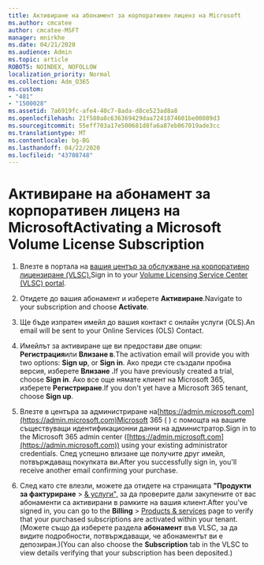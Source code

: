 ```yaml
---
title: Активиране на абонамент за корпоративен лиценз на Microsoft
ms.author: cmcatee
author: cmcatee-MSFT
manager: mnirkhe
ms.date: 04/21/2020
ms.audience: Admin
ms.topic: article
ROBOTS: NOINDEX, NOFOLLOW
localization_priority: Normal
ms.collection: Adm_O365
ms.custom:
- "481"
- "1500028"
ms.assetid: 7a6919fc-afe4-40c7-8ada-d8ce523ad8a8
ms.openlocfilehash: 21f580a8c636369429daa7241874601be00089d3
ms.sourcegitcommit: 55eff703a17e500681d8fa6a87eb067019ade3cc
ms.translationtype: MT
ms.contentlocale: bg-BG
ms.lasthandoff: 04/22/2020
ms.locfileid: "43708748"
---
```

# <a name="activating-a-microsoft-volume-license-subscription"></a><span data-ttu-id="2ce1b-102">Активиране на абонамент за корпоративен лиценз на Microsoft</span><span class="sxs-lookup"><span data-stu-id="2ce1b-102">Activating a Microsoft Volume License Subscription</span></span>

1. <span data-ttu-id="2ce1b-103">Влезте в портала на [вашия център за обслужване на корпоративно лицензиране (VLSC).](https://go.microsoft.com/fwlink/p/?LinkId=329762)</span><span class="sxs-lookup"><span data-stu-id="2ce1b-103">Sign in to your [Volume Licensing Service Center (VLSC) portal](https://go.microsoft.com/fwlink/p/?LinkId=329762).</span></span>

2. <span data-ttu-id="2ce1b-104">Отидете до вашия абонамент и изберете **Активиране**.</span><span class="sxs-lookup"><span data-stu-id="2ce1b-104">Navigate to your subscription and choose **Activate**.</span></span>

3. <span data-ttu-id="2ce1b-105">Ще бъде изпратен имейл до вашия контакт с онлайн услуги (OLS).</span><span class="sxs-lookup"><span data-stu-id="2ce1b-105">An email will be sent to your Online Services (OLS) Contact.</span></span>

4. <span data-ttu-id="2ce1b-106">Имейлът за активиране ще ви предостави две опции: **Регистрация**или **Влизане в**.</span><span class="sxs-lookup"><span data-stu-id="2ce1b-106">The activation email will provide you with two options: **Sign up**, or **Sign in**.</span></span> <span data-ttu-id="2ce1b-107">Ако преди сте създали пробна версия, изберете **Влизане .**</span><span class="sxs-lookup"><span data-stu-id="2ce1b-107">If you have previously created a trial, choose **Sign in**.</span></span> <span data-ttu-id="2ce1b-108">Ако все още нямате клиент на Microsoft 365, изберете **Регистриране**.</span><span class="sxs-lookup"><span data-stu-id="2ce1b-108">If you don't yet have a Microsoft 365 tenant, choose **Sign up**.</span></span>

5. <span data-ttu-id="2ce1b-109">Влезте в центъра за администриране на[https://admin.microsoft.com](https://admin.microsoft.com)Microsoft 365 ( ) с помощта на вашите съществуващи идентификационни данни на администратор.</span><span class="sxs-lookup"><span data-stu-id="2ce1b-109">Sign in to the Microsoft 365 admin center ([https://admin.microsoft.com](https://admin.microsoft.com)) using your existing administrator credentials.</span></span> <span data-ttu-id="2ce1b-110">След успешно влизане ще получите друг имейл, потвърждаващ покупката ви.</span><span class="sxs-lookup"><span data-stu-id="2ce1b-110">After you successfully sign in, you'll receive another email confirming your purchase.</span></span>

6. <span data-ttu-id="2ce1b-111">След като сте влезли, можете да отидете на страницата **"Продукти за фактуриране** \> [& услуги",](https://go.microsoft.com/fwlink/p/?linkid=842054) за да проверите дали закупените от вас абонаменти са активирани в рамките на вашия клиент.</span><span class="sxs-lookup"><span data-stu-id="2ce1b-111">After you've signed in, you can go to the **Billing** \> [Products & services](https://go.microsoft.com/fwlink/p/?linkid=842054) page to verify that your purchased subscriptions are activated within your tenant.</span></span> <span data-ttu-id="2ce1b-112">(Можете също да изберете раздела **абонамент** във VLSC, за да видите подробности, потвърждаващи, че абонаментът ви е депозиран.)</span><span class="sxs-lookup"><span data-stu-id="2ce1b-112">(You can also choose the **Subscription** tab in the VLSC to view details verifying that your subscription has been deposited.)</span></span>
